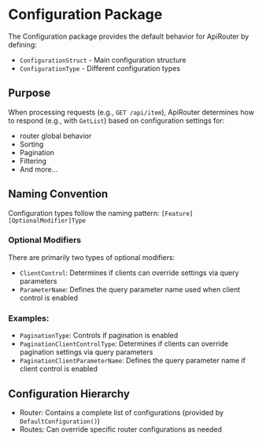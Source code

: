 # Configuration Package

The Configuration package provides the default behavior for ApiRouter by defining:
- `ConfigurationStruct` - Main configuration structure
- `ConfigurationType` - Different configuration types

## Purpose

When processing requests (e.g., `GET /api/item`), ApiRouter determines how to respond (e.g., with `GetList`) based on configuration settings for:
- router global behavior
- Sorting
- Pagination
- Filtering
- And more...

## Naming Convention

Configuration types follow the naming pattern: `[Feature][OptionalModifier]Type`

### Optional Modifiers
There are primarily two types of optional modifiers:
- `ClientControl`: Determines if clients can override settings via query parameters
- `ParameterName`: Defines the query parameter name used when client control is enabled

### Examples:
- `PaginationType`: Controls if pagination is enabled
- `PaginationClientControlType`: Determines if clients can override pagination settings via query parameters
- `PaginationClientParameterName`: Defines the query parameter name if client control is enabled

## Configuration Hierarchy

- Router: Contains a complete list of configurations (provided by `DefaultConfiguration()`)
- Routes: Can override specific router configurations as needed